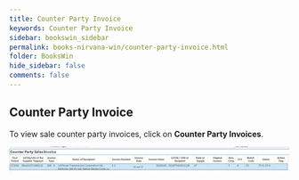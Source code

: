```yaml
---
title: Counter Party Invoice
keywords: Counter Party Invoice
sidebar: bookswin_sidebar
permalink: books-nirvana-win/counter-party-invoice.html
folder: BooksWin
hide_sidebar: false
comments: false
---
```


## Counter Party Invoice

To view sale counter party invoices, click on **Counter Party Invoices**.

![](/images/sale-counter-party-inv.jpg)
